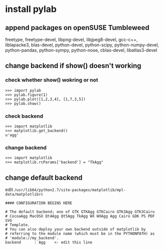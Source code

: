 # install pylab

## append packages on openSUSE Tumbleweed

freetype, freetype-devel, libpng-devel, libjpeg8-devel, gcc-c++, liblapacke3, blas-devel, python-devel, python-scipy, 
python-numpy-devel, python-pandas, python-sympy, python-nose, cblas-devel, libatlas3-devel

## change backend if show() doesn't working

### check whether show() wokring or not

    >>> import pylab
    >>> pylab.figure(1)
    >>> pylab.plot([1,2,3,4], [1,7,3,5])
    >>> pylab.show()

### check backend

    >>> import matplotlib
    >>> matplotlib.get_backend()
    u'agg'

### change backend

    >>> import matplotlib
    >>> matplotlib.rcParams['backend'] = "TkAgg"

## change default backend

edit `/usr/lib64/python2.7/site-packages/matplotlib/mpl-data/matplotlibrc`

    #### CONFIGURATION BEGINS HERE
    
    # The default backend; one of GTK GTKAgg GTKCairo GTK3Agg GTK3Cairo
    # CocoaAgg MacOSX Qt4Agg Qt5Agg TkAgg WX WXAgg Agg Cairo GDK PS PDF SVG
    # Template.
    # You can also deploy your own backend outside of matplotlib by
    # referring to the module name (which must be in the PYTHONPATH) as
    # 'module://my_backend'.
    backend      : Agg    <- edit this line
